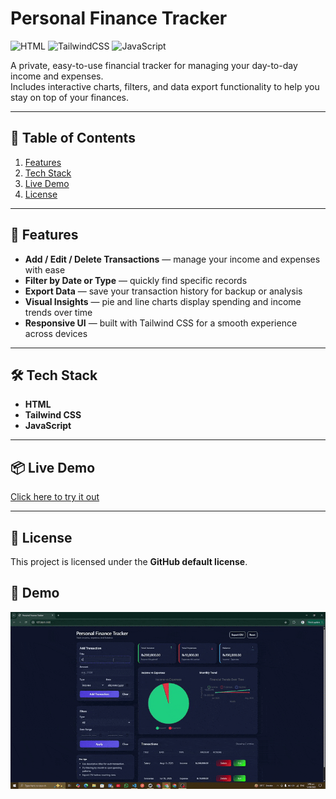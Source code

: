 # Personal Finance Tracker

![HTML](https://img.shields.io/badge/HTML5-E34F26?style=for-the-badge&logo=html5&logoColor=white)
![TailwindCSS](https://img.shields.io/badge/Tailwind_CSS-38B2AC?style=for-the-badge&logo=tailwind-css&logoColor=white)
![JavaScript](https://img.shields.io/badge/JavaScript-F7DF1E?style=for-the-badge&logo=javascript&logoColor=black)

A private, easy-to-use financial tracker for managing your day-to-day income and expenses.  
Includes interactive charts, filters, and data export functionality to help you stay on top of your finances.

---

## 📑 Table of Contents

1. [Features](#-features)
2. [Tech Stack](#-tech-stack)
3. [Live Demo](#-live-demo)
4. [License](#-license)

---

## 🚀 Features

- **Add / Edit / Delete Transactions** — manage your income and expenses with ease
- **Filter by Date or Type** — quickly find specific records
- **Export Data** — save your transaction history for backup or analysis
- **Visual Insights** — pie and line charts display spending and income trends over time
- **Responsive UI** — built with Tailwind CSS for a smooth experience across devices

---

## 🛠 Tech Stack

- **HTML**
- **Tailwind CSS**
- **JavaScript**

---

## 📦 Live Demo

[Click here to try it out](https://pft-app.netlify.app/)

---

## 📜 License

This project is licensed under the **GitHub default license**.

## 🎥 Demo

![App Demo](pft.gif)
